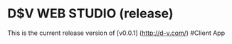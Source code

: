 # D$V WEB STUDIO (release)
This is the current release version of [v0.0.1] (http://d-v.com/)
#Client App
